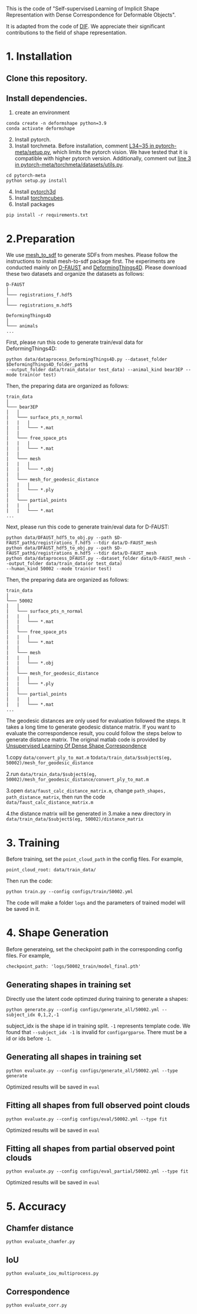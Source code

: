This is the code of "Self-supervised Learning of Implicit Shape Representation with Dense Correspondence for Deformable Objects".

It is adapted from the code of [DIF](https://github.com/microsoft/DIF-Net). We appreciate their significant contributions to the field of shape representation.

# 1. Installation
## Clone this repository.

## Install dependencies.
1. create an environment
```
conda create -n deformshape python=3.9
conda activate deformshape
```
2. Install pytorch.
3. Install torchmeta. Before installation, comment [L34~35 in 
pytorch-meta/setup.py](https://github.com/tristandeleu/pytorch-meta/blob/d55d89ebd47f340180267106bde3e4b723f23762/setup.py#L34), which limits the pytorch vision. We have tested that it is compatible with higher pytorch version.
Additionally, comment out [line 3 in pytorch-meta/torchmeta/datasets/utils.py](https://github.com/tristandeleu/pytorch-meta/blob/794bf82348fbdc2b68b04f5de89c38017d54ba59/torchmeta/datasets/utils.py#L3).
```
cd pytorch-meta
python setup.py install
```
4. Install [pytorch3d](https://github.com/facebookresearch/pytorch3d/blob/main/INSTALL.md)
5. Install [torchmcubes](https://github.com/tatsy/torchmcubes).
6. Install packages
```
pip install -r requirements.txt
```

# 2.Preparation
We use [mesh_to_sdf](https://github.com/marian42/mesh_to_sdf) to generate SDFs from meshes.
Please follow the instructions to install mesh-to-sdf package first.
The experiments are conducted mainly on [D-FAUST](https://dfaust.is.tue.mpg.de/) and [DeformingThings4D](https://github.com/rabbityl/DeformingThings4D).
Please download these two datasets and organize the datasets as follows:
```
D-FAUST
│
└─── registrations_f.hdf5
│
└─── registrations_m.hdf5
```
```
DeformingThings4D
│
└─── animals
...
```
First, please run this code to generate train/eval data for DeformingThings4D:
```
python data/dataprocess_DeformingThings4D.py --dataset_folder $DeformingThings4D_folder_path$ 
--output_folder data/train_data(or test_data) --animal_kind bear3EP --mode train(or test)
```
Then, the preparing data are organized as follows:
```
train_data
│
└─── bear3EP
│   │
|   └─── surface_pts_n_normal
|   |   |
|   |   └─── *.mat
│   |
|   └─── free_space_pts
|   |   |
|   |   └─── *.mat
|   |
|   └─── mesh
|   |   |
|   |   └─── *.obj
|   | 
|   └─── mesh_for_geodesic_distance
|   |   |
|   |   └─── *.ply
|   |
|   └─── partial_points
|   |   |
|   |   └─── *.mat
...
```
Next, please run this code to generate train/eval data for D-FAUST:
```
python data/DFAUST_hdf5_to_obj.py --path $D-FAUST_path$/registrations_f.hdf5 --tdir data/D-FAUST_mesh
python data/DFAUST_hdf5_to_obj.py --path $D-FAUST_path$/registrations_m.hdf5 --tdir data/D-FAUST_mesh
python data/dataprocess_DFAUST.py --dataset_folder data/D-FAUST_mesh --output_folder data/train_data(or test_data)
--human_kind 50002 --mode train(or test)
```
Then, the preparing data are organized as follows:
```
train_data
│
└─── 50002
│   │
|   └─── surface_pts_n_normal
|   |   |
|   |   └─── *.mat
│   |
|   └─── free_space_pts
|   |   |
|   |   └─── *.mat
|   |
|   └─── mesh
|   |   |
|   |   └─── *.obj
|   | 
|   └─── mesh_for_geodesic_distance
|   |   |
|   |   └─── *.ply
|   |
|   └─── partial_points
|   |   |
|   |   └─── *.mat
...
```
The geodesic distances are only used for evaluation followed the steps. It takes a long time to generate geodesic distance matrix.
If you want to evaluate the correspondence result, you could follow the steps below to generate distance matrix.
The original matlab code is provided by [Unsupervised Learning Of Dense Shape Correspondence](https://github.com/OshriHalimi/unsupervised_learning_of_dense_shape_correspondence)
  

1.copy ```data/convert_ply_to_mat.m``` to```data/train_data/$subject$(eg, 50002)/mesh_for_geodesic_distance```

2.run ```data/train_data/$subject$(eg, 50002)/mesh_for_geodesic_distance/convert_ply_to_mat.m```

3.open ```data/faust_calc_distance_matrix.m```, change ```path_shapes, path_distance_matrix```, then run the code ```data/faust_calc_distance_matrix.m```

4.the distance matrix will be generated in 3.make a new directory in ```data/train_data/$subject$(eg, 50002)/distance_matrix```   
# 3. Training
Before training, set the `point_cloud_path` in the config files. For example,
```
point_cloud_root: data/train_data/
```
Then run the code:
```
python train.py --config configs/train/50002.yml
```
The code will make a folder `logs` and the parameters of trained model will be saved in it.
# 4. Shape Generation
Before generateing, set the checkpoint path in the corresponding config files. For example,
```
checkpoint_path: 'logs/50002_train/model_final.pth'
```
## Generating shapes in training set

Directly use the latent code optimzed during training to generate a shapes:
```
python generate.py --config configs/generate_all/50002.yml --subject_idx 0,1,2,-1
```
subject_idx is the shape id in training split. `-1` represents template code. We found that `--subject_idx -1` is invalid for `configargparse`. There must be a id or ids before `-1`.
## Generating all shapes in training set
```
python evaluate.py --config configs/generate_all/50002.yml --type generate
```
Optimized results will be saved in `eval`

## Fitting all shapes from full observed point clouds
```
python evaluate.py --config configs/eval/50002.yml --type fit
```
Optimized results will be saved in `eval`

## Fitting all shapes from partial observed point clouds
```
python evaluate.py --config configs/eval_partial/50002.yml --type fit
```
Optimized results will be saved in `eval`


# 5. Accuracy
## Chamfer distance
```
python evaluate_chamfer.py
```
## IoU
```
python evaluate_iou_multiprocess.py
```

## Correspondence
```
python evaluate_corr.py
```
